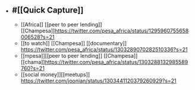 - #[[Quick Capture]]
    - 
    - [[Africa]] [[peer to peer lending]] [[Champesa]]https://twitter.com/pesa_africa/status/1295960755658006528?s=21
    - [[to watch]] [[Champesa]] [[documentary]] https://twitter.com/pesa_africa/status/1303289070282510336?s=21
    - [[mpesa]][[peer to peer lending]] [[Champesa]][[chama]]https://twitter.com/pesa_africa/status/1303288132985589760?s=21
    - [[social money]][[meetups]] https://twitter.com/joonian/status/1303441120379260929?s=21

